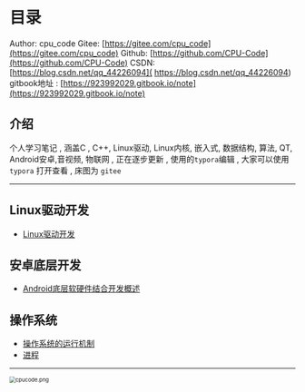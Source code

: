 <!--
 * @Author: cpu_code
 * @Date: 2020-07-11 14:40:09
 * @LastEditTime: 2020-07-11 18:26:21
 * @FilePath: \note\README.md
 * @Gitee: https://gitee.com/cpu_code
 * @Github: https://github.com/CPU-Code
 * @CSDN: https://blog.csdn.net/qq_44226094
--> 

# 目录

Author: cpu_code
Gitee: [https://gitee.com/cpu_code](https://gitee.com/cpu_code)
Github: [https://github.com/CPU-Code](https://github.com/CPU-Code)
CSDN: [https://blog.csdn.net/qq_44226094]( https://blog.csdn.net/qq_44226094)
gitbook地址 : [https://923992029.gitbook.io/note](https://923992029.gitbook.io/note)

## 介绍

个人学习笔记 , 涵盖C , C++, Linux驱动, Linux内核, 嵌入式, 数据结构, 算法, QT, Android安卓,音视频, 物联网 , 正在逐步更新 ,  使用的`typora`编辑 ,  大家可以使用 `typora` 打开查看 ,  床图为 `gitee`



--------------------------------



## Linux驱动开发 <a id="linux"></a>

* [Linux驱动开发](linux/linux_driver.md)

## 安卓底层开发 <a id="android"></a>

* [Android底层软硬件结合开发概述](android/summary.md)

## 操作系统 <a id="operating_system"></a>

* [操作系统的运行机制](operating_system/operat_mechanism.md)
* [进程](operating_system/process.md)





----------

<img src="https://s1.ax1x.com/2020/06/18/Nnpxmj.png" alt="cpucode.png" title="cpucode.png" style="zoom: 67%;" />
